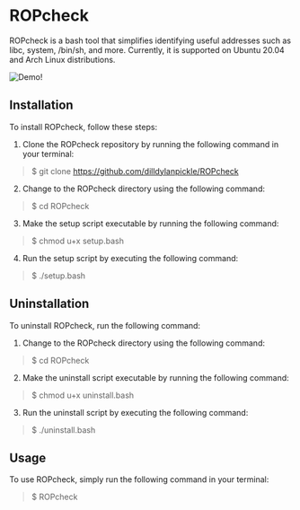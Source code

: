 # ROPcheck

ROPcheck is a bash tool that simplifies identifying useful addresses such as libc, system, /bin/sh, and more. Currently, it is supported on Ubuntu 20.04 and Arch Linux distributions.

![Demo!](/demo/animated_demo_v2.gif)

## Installation

To install ROPcheck, follow these steps:

1. Clone the ROPcheck repository by running the following command in your terminal:

> $ git clone https://github.com/dilldylanpickle/ROPcheck

2. Change to the ROPcheck directory using the following command:

> $ cd ROPcheck

3. Make the setup script executable by running the following command:

> $ chmod u+x setup.bash

4. Run the setup script by executing the following command:

> $ ./setup.bash

## Uninstallation

To uninstall ROPcheck, run the following command:

1. Change to the ROPcheck directory using the following command:

> $ cd ROPcheck

2. Make the uninstall script executable by running the following command:

> $ chmod u+x uninstall.bash

3. Run the uninstall script by executing the following command:

> $ ./uninstall.bash

## Usage

To use ROPcheck, simply run the following command in your terminal:

> $ ROPcheck
